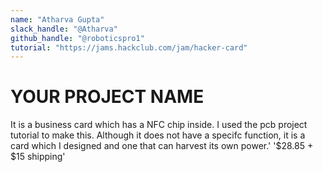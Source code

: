 ```yaml
---
name: "Atharva Gupta"
slack_handle: "@Atharva"
github_handle: "@roboticspro1"
tutorial: "https://jams.hackclub.com/jam/hacker-card"
---
```


# YOUR PROJECT NAME

<!-- Describe your board in 2-3 sentences. 'What are you making? What will it do? --> It is a business card which has a NFC chip inside. I used the pcb project tutorial to make this. Although it does not have a specifc function, it is a card which I designed and one that can harvest its own power.'

<!-- How much is it going to cost? --> '$28.85 + $15 shipping'

<!-- Tell us a little bit about your design process. What were some challenges? What helped? ***Totally optional*** -->
